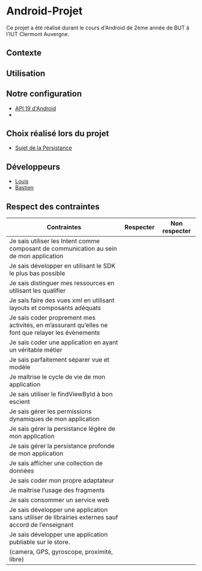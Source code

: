 # Android-Projet
Ce projet a été réalisé durant le cours d'Android de 2ème année de BUT à l'IUT Clermont Auvergne.  

## Contexte

## Utilisation 


## Notre configuration
* [API 19 d'Android](/Documentation/Choix_d'API.md)
* 

## Choix réalisé lors du projet
* [Sujet de la Persistance](/Documentation/Choix_persistance.md)

## Développeurs 
* [Louis](https://codefirst.iut.uca.fr/git/louis.dufour)
* [Bastien](https://codefirst.iut.uca.fr/git/bastien.jacquelin)

## Respect des contraintes

**Contraintes** | **Respecter**           | **Non respecter** 
 --- |------------------------| --- 
Je sais utiliser les Intent comme composant de communication au sein de mon application |                        |  
Je sais développer en utilisant le SDK le plus bas possible |                        |  
Je sais distinguer mes ressources en utilisant les qualifier |                       |
Je sais faire des vues xml en utilisant layouts et composants adéquats |                       |
Je sais coder proprement mes activités, en m’assurant qu’elles ne font que relayer les évènements |                        |  
Je sais coder une application en ayant un véritable métier |                        | 
Je sais parfaitement séparer vue et modèle |                       | 
Je maîtrise le cycle de vie de mon application |                       | 
Je sais utiliser le findViewById à bon escient |                        |  
Je sais gérer les permissions dynamiques de mon application |                       | 
Je sais gérer la persistance légère de mon application |                       | 
Je sais gérer la persistance profonde de mon application |                       |  
Je sais afficher une collection de données |                        |  
Je sais coder mon propre adaptateur |                        |     
Je maîtrise l’usage des fragments |                      | 
Je sais consommer un service web |                        |  
Je sais développer une application sans utiliser de librairies externes sauf accord de l’enseignant |                      |
Je sais développer une application publiable sur le store. |                      |
(camera, GPS, gyroscope, proximité, libre)|  |    
